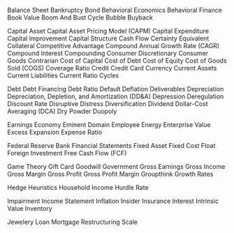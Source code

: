 
Balance Sheet
Bankruptcy
Bond
Behavioral Economics
Behavioral Finance
Book Value
Boom And Bust Cycle
Bubble
Buyback

Capital Asset
Capital Asset Pricing Model (CAPM)
Capital Expenditure
Capital Improvement
Capital Structure
Cash Flow
Certainty Equivalent
Collateral
Competitive Advantage
Compound Annual Growth Rate (CAGR)
Compound Interest
Compounding
Consumer Discretionary
Consumer Goods
Contrarian
Cost of Capital
Cost of Debt
Cost of Equity
Cost of Goods Sold (COGS)
Coverage Ratio
Credit
Credit Card
Currency
Current Assets
Current Liabilities
Current Ratio
Cycles

Debt
Debt Financing
Debt Ratio
Default
Deflation
Deliverables
Depreciation
Depreciation, Depletion, and Amortization (DD&A)
Depression
Deregulation
Discount Rate
Disruptive
Distress
Diversification
Dividend
Dollar-Cost Averaging (DCA)
Dry Powder
Duopoly

Earnings
Economy
Eminent Domain
Employee
Energy 
Enterprise Value
Excess
Expansion
Expense Ratio

Federal Reserve Bank
Financial Statements
Fixed Asset
Fixed Cost
Float
Foreign Investment
Free Cash Flow (FCF)

Game Theory
Gift Card
Goodwill
Government
Gross Earnings
Gross Income
Gross Margin
Gross Profit
Gross Profit Margin
Groupthink
Growth Rates

Hedge
Heuristics
Household Income
Hurdle Rate

Impairment
Income Statement
Inflation
Insider
Insurance
Interest
Intrinsic Value
Inventory

Jewelery
Loan
Mortgage
Restructuring
Scale
